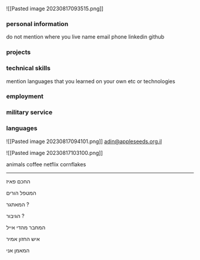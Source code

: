 ![[Pasted image 20230817093515.png]]
### personal information
do not mention where you live
name 
email
phone
linkedin
github


### projects


### technical skills
mention languages that you learned on your own etc
or technologies

### employment

### military service

### languages

![[Pasted image 20230817094101.png]]
adin@appleseeds.org.il

![[Pasted image 20230817103100.png]]

 animals
 coffee
 netflix
 cornflakes

---
החכם
פאיז

המטפל
הורים 

המאתגר
?

הגיבור
?

המחבר
מהדי
אייל

איש החזון
אמיר

המאמן
אני



